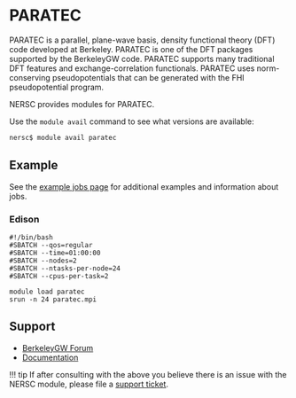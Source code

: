 # PARATEC

PARATEC is a parallel, plane-wave basis, density functional theory
(DFT) code developed at Berkeley.  PARATEC is one of the DFT packages
supported by the BerkeleyGW code. PARATEC supports many traditional
DFT features and exchange-correlation functionals. PARATEC uses
norm-conserving pseudopotentials that can be generated with the FHI
pseudopotential program.

NERSC provides modules for PARATEC.

Use the `module avail` command to see what versions are available:

```bash
nersc$ module avail paratec
```

## Example

See the [example jobs page](../../jobs/examples/index.md) for additional
examples and information about jobs.

### Edison

```
#!/bin/bash
#SBATCH --qos=regular
#SBATCH --time=01:00:00
#SBATCH --nodes=2
#SBATCH --ntasks-per-node=24
#SBATCH --cpus-per-task=2

module load paratec
srun -n 24 paratec.mpi
```

## Support

*  [BerkeleyGW Forum](https://groups.google.com/a/berkeleygw.org/forum/#!forum/help)
*  [Documentation](http://oldsite.berkeleygw.org/releases/manual_v1.2.0.html#MeanField/PARATEC/README)

!!! tip
	If after consulting with the above you believe there is an issue
	with the NERSC module, please file a
	[support ticket](https://help.nersc.gov).
